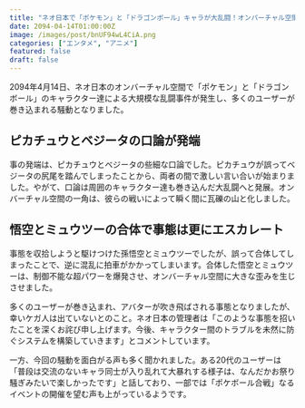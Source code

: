 ```yaml
---
title: "ネオ日本で「ポケモン」と「ドラゴンボール」キャラが大乱闘！オンバーチャル空間が大パニックに"
date: 2094-04-14T01:00:00Z
image: /images/post/bnUF94wL4CiA.png
categories: ["エンタメ", "アニメ"]
featured: false
draft: false
---
```


2094年4月14日、ネオ日本のオンバーチャル空間で「ポケモン」と「ドラゴンボール」のキャラクター達による大規模な乱闘事件が発生し、多くのユーザーが巻き込まれる騒動となりました。

## ピカチュウとベジータの口論が発端

事の発端は、ピカチュウとベジータの些細な口論でした。ピカチュウが誤ってベジータの尻尾を踏んでしまったことから、両者の間で激しい言い合いが始まりました。やがて、口論は周囲のキャラクター達も巻き込んだ大乱闘へと発展。オンバーチャル空間の一角は、彼らの戦いによって瞬く間に瓦礫の山と化しました。

## 悟空とミュウツーの合体で事態は更にエスカレート

事態を収拾しようと駆けつけた孫悟空とミュウツーでしたが、誤って合体してしまったことで、逆に混乱に拍車がかかってしまいます。合体した悟空とミュウツーは、制御不能な超パワーを爆発させ、オンバーチャル空間に大きな歪みを生じさせました。

多くのユーザーが巻き込まれ、アバターが吹き飛ばされる事態となりましたが、幸いケガ人は出ていないとのこと。ネオ日本の管理者は「このような事態を招いたことを深くお詫び申し上げます。今後、キャラクター間のトラブルを未然に防ぐシステムを構築していきます」とコメントしています。

一方、今回の騒動を面白がる声も多く聞かれました。ある20代のユーザーは「普段は交流のないキャラ同士が入り乱れて大暴れする様子は、なんだかお祭り騒ぎみたいで楽しかったです」と話しており、一部では「ポケボール合戦」なるイベントの開催を望む声も上がっているようです。
